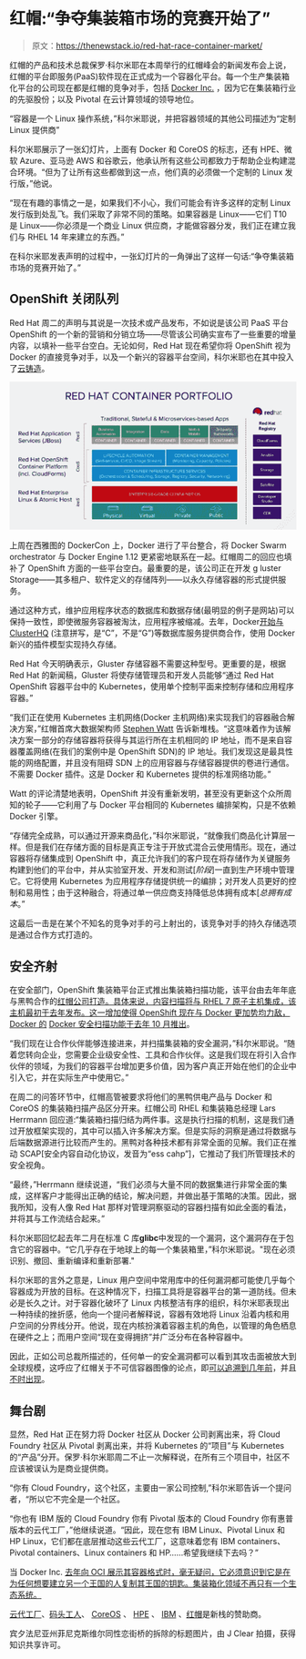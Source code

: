 # 红帽:“争夺集装箱市场的竞赛开始了”

> 原文：<https://thenewstack.io/red-hat-race-container-market/>

红帽的产品和技术总裁保罗·科尔米耶在本周举行的红帽峰会的新闻发布会上说，红帽的平台即服务(PaaS)软件现在正式成为一个容器化平台。每一个生产集装箱化平台的公司现在都是红帽的竞争对手，包括 [Docker Inc.](https://www.mirantis.com/software/docker/kubernetes/) ，因为它在集装箱行业的先驱股份；以及 Pivotal 在云计算领域的领导地位。

“容器是一个 Linux 操作系统，”科尔米耶说，并把容器领域的其他公司描述为“定制 Linux 提供商”

科尔米耶展示了一张幻灯片，上面有 Docker 和 CoreOS 的标志，还有 HPE、微软 Azure、亚马逊 AWS 和谷歌云，他承认所有这些公司都致力于帮助企业构建混合环境。“但为了让所有这些都做到这一点，他们真的必须做一个定制的 Linux 发行版，”他说。

“现在有趣的事情之一是，如果我们不小心，我们可能会有许多这样的定制 Linux 发行版到处乱飞。我们采取了非常不同的策略。如果容器是 Linux——它们 T10 是 Linux——你必须是一个商业 Linux 供应商，才能做容器分发，我们正在建立我们与 RHEL 14 年来建立的东西。”

在科尔米耶发表声明的过程中，一张幻灯片的一角弹出了这样一句话:“争夺集装箱市场的竞赛开始了。”

## OpenShift 关闭队列

Red Hat 周二的声明与其说是一次技术或产品发布，不如说是该公司 PaaS 平台 OpenShift 的一个新的营销和分销立场——尽管该公司确实宣布了一些重要的增量内容，以填补一些平台空白。无论如何，Red Hat 现在希望你将 OpenShift 视为 Docker 的直接竞争对手，以及一个新兴的容器平台空间，科尔米耶也在其中投入了[云铸造](https://www.cloudfoundry.org/)。

![160628 OpenShift 01 Container portfolio chart](img/5f5e80b2cb8671b7c9b392521bb9075b.png)

上周在西雅图的 DockerCon 上，Docker 进行了平台整合，将 Docker Swarm orchestrator 与 Docker Engine 1.12 更紧密地联系在一起。红帽周二的回应也填补了 OpenShift 方面的一些平台空白。最重要的是，该公司正在开发 g luster Storage——其多租户、软件定义的存储阵列——以永久存储容器的形式提供服务。

通过这种方式，维护应用程序状态的数据库和数据存储(最明显的例子是网站)可以保持一致性，即使微服务容器被淘汰，应用程序被缩减。去年，Docker[开始与 ClusterHQ](https://thenewstack.io/clusterhq-lets-move-docker-like-cattle-but-make-the-data-special/) (注意拼写，是“C”，不是“G”)等数据库服务提供商合作，使用 Docker 新兴的插件模型实现持久存储。

Red Hat 今天明确表示，Gluster 存储容器不需要这种型号。更重要的是，根据 Red Hat 的新闻稿，Gluster 将使存储管理员和开发人员能够“通过 Red Hat OpenShift 容器平台中的 Kubernetes，使用单个控制平面来控制存储和应用程序容器。”

“我们正在使用 Kubernetes 主机网络(Docker 主机网络)来实现我们的容器融合解决方案，”红帽首席大数据架构师 [Stephen Watt](https://twitter.com/wattsteve) 告诉新堆栈。“这意味着作为该解决方案一部分的存储容器将获得与其运行所在主机相同的 IP 地址，而不是来自容器覆盖网络(在我们的案例中是 OpenShift SDN)的 IP 地址。我们发现这是最具性能的网络配置，并且没有阻碍 SDN 上的应用容器与存储容器提供的卷进行通信。不需要 Docker 插件。这是 Docker 和 Kubernetes 提供的标准网络功能。”

Watt 的评论清楚地表明，OpenShift 并没有重新发明，甚至没有更新这个众所周知的轮子——它利用了与 Docker 平台相同的 Kubernetes 编排架构，只是不依赖 Docker 引擎。

“存储完全成熟，可以通过开源来商品化，”科尔米耶说，“就像我们商品化计算层一样。但是我们在存储方面的目标是真正专注于开放式混合云使用情形。现在，通过容器将存储集成到 OpenShift 中，真正允许我们的客户现在将存储作为关键服务构建到他们的平台中，并从实验室开发、开发和测试[*阶段*]一直到生产环境中管理它。它将使用 Kubernetes 为应用程序存储提供统一的编排；对开发人员更好的控制和易用性；由于这种融合，将通过单一供应商支持降低总体拥有成本[*总拥有成本*。”

这最后一击是在某个不知名的竞争对手的弓上射出的，该竞争对手的持久存储选项是通过合作方式打造的。

## 安全齐射

在安全部门，OpenShift 集装箱平台正式推出集装箱扫描功能，该平台由去年年底与黑鸭合作的[红帽公司打造。具体来说，内容扫描将与 RHEL 7 原子主机集成，该主机最初于去年发布。这一增加使得 OpenShift 现在与 Docker 更加势均力敌，Docker 的](https://thenewstack.io/red-hat-enlists-black-duck-fortify-container-security/) [Docker 安全扫描功能于去年 10 月推出](https://thenewstack.io/3-new-security-features-docker/)。

“我们现在让合作伙伴能够连接进来，并扫描集装箱的安全漏洞，”科尔米耶说。“随着您转向企业，您需要企业级安全性、工具和合作伙伴。这是我们现在将引入合作伙伴的领域，为我们的容器平台增加更多价值，因为客户真正开始在他们的企业中引入它，并在实际生产中使用它。”

在周二的问答环节中，红帽高管被要求将他们的黑鸭供电产品与 Docker 和 CoreOS 的集装箱扫描产品区分开来。红帽公司 RHEL 和集装箱总经理 Lars Herrmann 回应道:“集装箱扫描归结为两件事。这是执行扫描的机制，这是我们通过开放框架实现的，其中可以插入许多解决方案。但是实际的洞察是通过将数据与后端数据源进行比较而产生的。黑鸭对各种技术都有非常全面的见解。我们正在推动 SCAP[安全内容自动化协议，发音为“ess cahp”]，它推动了我们所管理技术的安全视角。

“最终，”Herrmann 继续说道，“我们必须与大量不同的数据集进行非常全面的集成，这样客户才能得出正确的结论，解决问题，并做出基于策略的决策。因此，据我所知，没有人像 Red Hat 那样对管理洞察驱动的容器扫描有如此全面的看法，并将其与工作流结合起来。”

科尔米耶回忆起去年二月在标准 C 库**glibc**中发现的一个漏洞，这个漏洞存在于包含它的容器中。“它几乎存在于地球上的每一个集装箱里，”科尔米耶说。"现在必须识别、撤回、重新编译和重新部署."

科尔米耶的言外之意是，Linux 用户空间中常用库中的任何漏洞都可能使几乎每个容器成为开放的目标。在这种情况下，扫描工具将是容器平台的第一道防线。但未必是长久之计。对于容器化破坏了 Linux 内核整洁有序的组织，科尔米耶表现出一种持续的挫折感，他向一个提问者解释说，容器有效地将 Linux 沿着内核和用户空间的分界线分开。他说，现在内核扮演着容器主机的角色，以管理的角色栖息在硬件之上；而用户空间“现在变得拥挤”并广泛分布在各种容器中。

因此，正如公司总裁所描述的，任何单一的安全漏洞都可以看到其攻击面被放大到全球规模，这呼应了红帽关于不可信容器图像的论点，即[可以追溯到几年前](http://developers.redhat.com/blog/2014/11/03/are-docker-containers-really-secure-opensource-com/)，并且[不时出现](https://access.redhat.com/blogs/766093/posts/1976463)。

## 舞台剧

显然，Red Hat 正在努力将 Docker 社区从 Docker 公司剥离出来，将 Cloud Foundry 社区从 Pivotal 剥离出来，并将 Kubernetes 的“项目”与 Kubernetes 的“产品”分开。保罗·科尔米耶周二不止一次解释说，在所有三个项目中，社区不应该被误认为是商业提供商。

“你有 Cloud Foundry，这个社区，主要由一家公司控制,”科尔米耶告诉一个提问者，“所以它不完全是一个社区。

“你也有 IBM 版的 Cloud Foundry 你有 Pivotal 版本的 Cloud Foundry 你有惠普版本的云代工厂，”他继续说道。“因此，现在您有 IBM Linux、Pivotal Linux 和 HP Linux，它们都在底层推动这些云代工厂，这意味着您有 IBM containers、Pivotal containers、Linux containers 和 HP……希望我继续下去吗？”

当 Docker Inc. [去年向 OCI 展示其容器格式时，毫无疑问，它必须意识到它是在为任何想要建立另一个王国的人复制其王国的钥匙。集装箱化领域不再只有一个生态系统。](https://thenewstack.io/oci-reveals-governance-structure-amid-debate-focus/)

[云代工厂](https://www.cloudfoundry.org/)、[码头工人](https://www.mirantis.com/software/docker/kubernetes/)、 [CoreOS](https://coreos.com/) 、 [HPE](https://www8.hp.com/us/en/solutions/business-solutions.html) 、 [IBM](https://www.ibm.com/cloud) 、[红帽](https://www.openshift.com/)是新栈的赞助商。

宾夕法尼亚州菲尼克斯维尔同性恋街桥的拆除的标题图片，由 J Clear 拍摄，获得知识共享许可。

<svg xmlns:xlink="http://www.w3.org/1999/xlink" viewBox="0 0 68 31" version="1.1"><title>Group</title> <desc>Created with Sketch.</desc></svg>